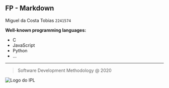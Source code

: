 **FP - Markdown**
---
Miguel da Costa Tobias
`2241574`

**Well-known programming languages:**
* C
* JavaScript
* Python
* ... 
---
> Software Development Methodology @ 2020

![Logo do IPL](https://eduportugal.eu/wp-content/uploads/2017/08/eduportugal_ipleiria_n.jpg)